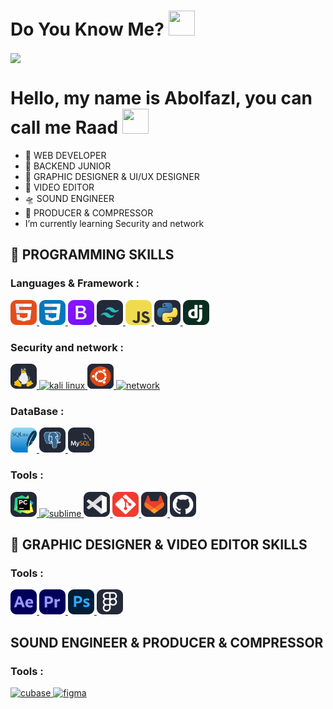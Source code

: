 <h1>Do You Know Me? <img src="https://user-images.githubusercontent.com/74038190/216120974-24a76b31-7f39-41f1-a38f-b3c1377cc612.png" width="42" height="40" /> </h1>
<img align="center" src="https://user-images.githubusercontent.com/74038190/225813708-98b745f2-7d22-48cf-9150-083f1b00d6c9.gif"/>
<h1>Hello, my name is Abolfazl, you can call me Raad <img src="https://user-images.githubusercontent.com/74038190/216122041-518ac897-8d92-4c6b-9b3f-ca01dcaf38ee.png" width="42" height="40" /> </h1>

- 🌌 WEB DEVELOPER
- 🌠 BACKEND JUNIOR
- 🌄 GRAPHIC DESIGNER & UI/UX DESIGNER
- 🚀 VIDEO EDITOR
- 🛸 SOUND ENGINEER
- 🍔 PRODUCER & COMPRESSOR
- I’m currently learning Security and network


## 🌌 PROGRAMMING SKILLS


 ### Languages & Framework :

<a href="#" target="_blank" rel="noreferrer">
  <img src="https://github.com/tandpfun/skill-icons/raw/main/icons/HTML.svg" width="42" height="40" alt="html">
</a>
<a href="#" target="_blank" rel="noreferrer">
  <img src="https://github.com/tandpfun/skill-icons/raw/main/icons/CSS.svg" width="42" height="40" alt="css">
</a>
<a href="#" target="_blank" rel="noreferrer">
  <img src="https://github.com/tandpfun/skill-icons/raw/main/icons/Bootstrap.svg" width="42" height="40" alt="bootstrap-5">
</a>
<a href="#" target="_blank" rel="noreferrer">
  <img src="https://github.com/tandpfun/skill-icons/blob/main/icons/TailwindCSS-Dark.svg" width="42" height="40" alt="tailwind">
</a>
<a href="#" target="_blank" rel="noreferrer">
  <img src="https://github.com/tandpfun/skill-icons/blob/main/icons/JavaScript.svg" width="42" height="40" alt="js">
</a>
<a href="#" target="_blank" rel="noreferrer">
  <img src="https://github.com/tandpfun/skill-icons/blob/main/icons/Python-Dark.svg" width="42" height="40" alt="pythont">
</a>
<a href="#" target="_blank" rel="noreferrer">
  <img src="https://github.com/tandpfun/skill-icons/blob/main/icons/Django.svg" width="42" height="40" alt="django">
</a>

### Security and network :

<a href="#" target="_blank" rel="noreferrer">
  <img src="https://github.com/tandpfun/skill-icons/blob/main/icons/Linux-Dark.svg" width="42" height="40" alt="linux">
</a>
<a href="#" target="_blank" rel="noreferrer">
  <img src="https://github.com/tandpfun/skill-icons/blob/main/icons/Kali-Dark.svg" width="42" height="40" alt="kali linux">
</a>
<a href="#" target="_blank" rel="noreferrer">
  <img src="https://github.com/tandpfun/skill-icons/blob/main/icons/Ubuntu-Dark.svg" width="42" height="40" alt="ubuntu">
</a>
<a href="#" target="_blank" rel="noreferrer">
  <img src="https://cdn-icons-png.freepik.com/256/12008/12008163.png" width="42" height="40" alt="network">
</a>
  
### DataBase :

<a href="#" target="_blank" rel="noreferrer">
  <img src="https://github.com/tandpfun/skill-icons/blob/main/icons/SQLite.svg" width="42" height="40" alt="sqllite">
</a>
<a href="#" target="_blank" rel="noreferrer">
  <img src="https://github.com/tandpfun/skill-icons/blob/main/icons/PostgreSQL-Dark.svg" width="42" height="40" alt="postgre">
</a>
<a href="#" target="_blank" rel="noreferrer">
  <img src="https://github.com/tandpfun/skill-icons/blob/main/icons/MySQL-Dark.svg" width="42" height="40" alt="mysql">
</a>

### Tools :

<a href="#" target="_blank" rel="noreferrer">
  <img src="https://github.com/tandpfun/skill-icons/blob/main/icons/PyCharm-Dark.svg" width="42" height="40" alt="pycharm">
</a>
<a href="#" target="_blank" rel="noreferrer">
  <img src="https://github.com/tandpfun/skill-icons/blob/main/icons/Sublime-Dark.svg" width="42" height="40" alt="sublime">
</a>
<a href="#" target="_blank" rel="noreferrer">
  <img src="https://github.com/tandpfun/skill-icons/raw/main/icons/VSCode-Dark.svg" width="42" height="40" alt="vscode">
</a>
<a href="#" target="_blank" rel="noreferrer">
  <img src="https://github.com/tandpfun/skill-icons/blob/main/icons/Git.svg" width="42" height="40" alt="git">
</a>
<a href="#" target="_blank" rel="noreferrer">
  <img src="https://github.com/tandpfun/skill-icons/blob/main/icons/GitLab-Dark.svg" width="42" height="40" alt="gitlab">
</a>
<a href="#" target="_blank" rel="noreferrer">
  <img src="https://github.com/tandpfun/skill-icons/blob/main/icons/Github-Dark.svg" width="42" height="40" alt="github">
</a>


## 🌄 GRAPHIC DESIGNER & VIDEO EDITOR SKILLS

### Tools :

<a href="#" target="_blank" rel="noreferrer">
  <img src="https://github.com/tandpfun/skill-icons/blob/main/icons/AfterEffects.svg" width="42" height="40" alt="ae">
</a>
<a href="#" target="_blank" rel="noreferrer">
  <img src="https://github.com/tandpfun/skill-icons/blob/main/icons/Premiere.svg" width="42" height="40" alt="pr">
</a><a href="#" target="_blank" rel="noreferrer">
  <img src="https://github.com/tandpfun/skill-icons/blob/main/icons/Photoshop.svg" width="42" height="40" alt="ps">
</a>
<a href="#" target="_blank" rel="noreferrer">
  <img src="https://github.com/tandpfun/skill-icons/raw/main/icons/Figma-Dark.svg" width="42" height="40" alt="figma">
</a>


## SOUND ENGINEER & PRODUCER & COMPRESSOR


### Tools :

<a href="#" target="_blank" rel="noreferrer">
  <img src="https://europe1.discourse-cdn.com/steinberg/optimized/3X/b/8/b8027a19988dbab49aa0413d90a41c84b1fe3ae2_2_500x500.png" width="40" height="40" alt="cubase">
</a>
<a href="#" target="_blank" rel="noreferrer">
  <img src="https://icons.iconarchive.com/icons/igh0zt/ios7-style-metro-ui/512/MetroUI-Apps-FLStudio-icon.png" width="45" height="45" alt="figma">
</a>
